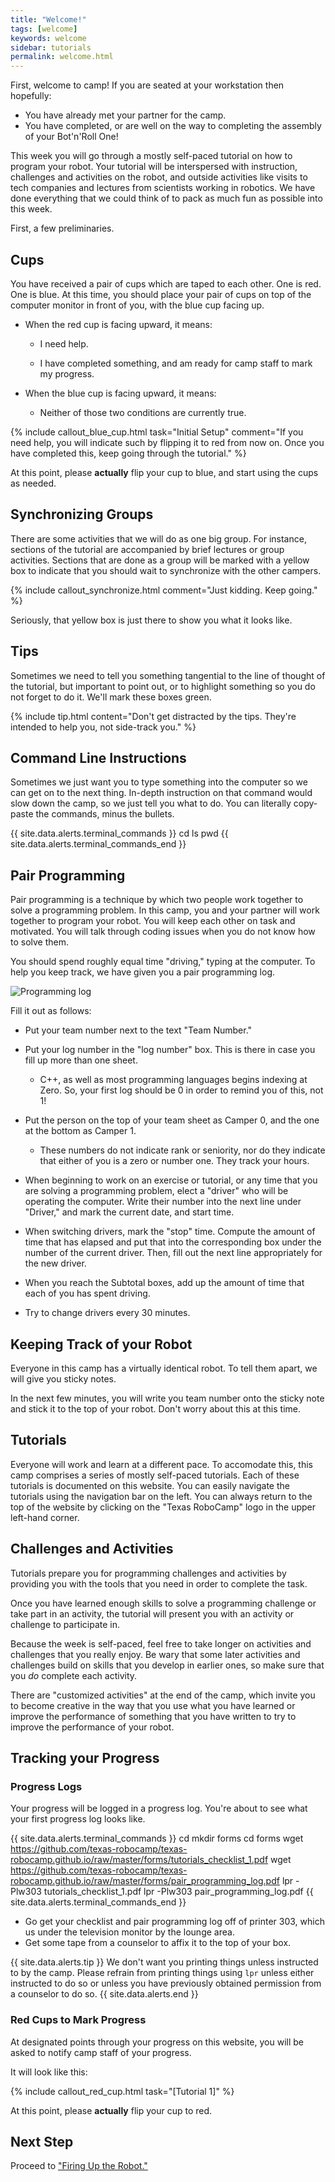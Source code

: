 ```yaml
---
title: "Welcome!"
tags: [welcome]
keywords: welcome
sidebar: tutorials
permalink: welcome.html
---
```


First, welcome to camp! If you are seated at your workstation then hopefully:

* You have already met your partner for the camp.
* You have completed, or are well on the way to completing the assembly of your Bot'n'Roll One!

This week you will go through a mostly self-paced tutorial on how to program your robot. Your tutorial will be interspersed with instruction, challenges and activities on the robot, and outside activities like visits to tech companies and lectures from scientists working in robotics. We have done everything that we could think of to pack as much fun as possible into this week.

First, a few preliminaries.

## Cups

You have received a pair of cups which are taped to each other. One is red. One is blue. At this time, you should place your pair of cups on top of the computer monitor in front of you, with the blue cup facing up.

* When the red cup is facing upward, it means:

   * I need help.
 
   * I have completed something, and am ready for camp staff to mark my progress.

* When the blue cup is facing upward, it means:

  * Neither of those two conditions are currently true.

{% include callout_blue_cup.html task="Initial Setup" comment="If you need help, you will indicate such by flipping it to red from now on. Once you have completed this, keep going through the tutorial." %}


At this point, please **actually** flip your cup to blue, and start using the cups as needed. 

## Synchronizing Groups

There are some activities that we will do as one big group. For instance, sections of the tutorial are accompanied by brief lectures or group activities. Sections that are done as a group will be marked with a yellow box to indicate that you should wait to synchronize with the other campers.

{% include callout_synchronize.html  comment="Just kidding. Keep going." %}

Seriously, that yellow box is just there to show you what it looks like.

## Tips

Sometimes we need to tell you something tangential to the line of thought of the tutorial, but important to point out, or to highlight something so you do not forget to do it. We'll mark these boxes green.

{% include tip.html content="Don't get distracted by the tips. They're intended to help you, not side-track you." %}

## Command Line Instructions

Sometimes we just want you to type something into the computer so we can get on to the next thing. In-depth instruction on that command would slow down the camp, so we just tell you what to do. You can literally copy-paste the commands, minus the bullets.

{{ site.data.alerts.terminal_commands }}
cd
ls
pwd
{{ site.data.alerts.terminal_commands_end }}

## Pair Programming

Pair programming is a technique by which two people work together to solve a programming problem. In this camp, you and your partner will work together to program your robot. You will keep each other on task and motivated. You will talk through coding issues when you do not know how to solve them.

You should spend roughly equal time "driving," typing at the computer. To help you keep track, we have given you a pair programming log.

![Programming log](images/programming_log.png)

Fill it out as follows:

* Put your team number next to the text "Team Number."

* Put your log number in the "log number" box. This is there in case you fill up more than one sheet.

  * C++, as well as most programming languages begins indexing at Zero. So, your first log should be 0 in order to remind you of this, not 1!

* Put the person on the top of your team sheet as Camper 0, and the one at the bottom as Camper 1.

  * These numbers do not indicate rank or seniority, nor do they indicate that either of you is a zero or number one. They track your hours.

* When beginning to work on an exercise or tutorial, or any time that you are solving a programming problem, elect a "driver" who will be operating the computer. Write their number into the next line under "Driver," and mark the current date, and start time.

* When switching drivers, mark the "stop" time. Compute the amount of time that has elapsed and put that into the corresponding box under the number of the current driver. Then, fill out the next line appropriately for the new driver.

* When you reach the Subtotal boxes, add up the amount of time that each of you has spent driving.

* Try to change drivers every 30 minutes.

## Keeping Track of your Robot

Everyone in this camp has a virtually identical robot. To tell them apart, we will give you sticky notes.

In the next few minutes, you will write you team number onto the sticky note and stick it to the top of your robot. Don't worry about this at this time.

## Tutorials

Everyone will work and learn at a different pace. To accomodate this, this camp comprises a series of mostly self-paced tutorials. Each of these tutorials is documented on this website. You can easily navigate the tutorials using the navigation bar on the left. You can always return to the top of the website by clicking on the "Texas RoboCamp" logo in the upper left-hand corner.

## Challenges and Activities

Tutorials prepare you for programming challenges and activities by providing you with the tools that you need in order to complete the task.

Once you have learned enough skills to solve a programming challenge or take part in an activity, the tutorial will present you with an activity or challenge to participate in.

Because the week is self-paced, feel free to take longer on activities and challenges that you really enjoy. Be wary that some later activities and challenges build on skills that you develop in earlier ones, so make sure that you *do* complete each activity.

There are "customized activities" at the end of the camp, which invite you to become creative in the way that you use what you have learned or improve the performance of something that you have written to try to improve the performance of your robot.

## Tracking your Progress

### Progress Logs

Your progress will be logged in a progress log. You're about to see what your first progress log looks like.

{{ site.data.alerts.terminal_commands }}
cd
mkdir forms
cd forms
wget https://github.com/texas-robocamp/texas-robocamp.github.io/raw/master/forms/tutorials_checklist_1.pdf
wget https://github.com/texas-robocamp/texas-robocamp.github.io/raw/master/forms/pair_programming_log.pdf
lpr -Plw303 tutorials_checklist_1.pdf
lpr -Plw303 pair_programming_log.pdf
{{ site.data.alerts.terminal_commands_end }}

- Go get your checklist and pair programming log off of printer 303, which us under the television monitor by the lounge area.
- Get some tape from a counselor to affix it to the top of your box.

{{ site.data.alerts.tip }}
We don't want you printing things unless instructed to by the camp. Please refrain from printing things using `lpr` unless either instructed to do so or unless you have previously obtained permission from a counselor to do so.
{{ site.data.alerts.end }}

### Red Cups to Mark Progress

At designated points through your progress on this website, you will be asked to notify camp staff of your progress.

It will look like this:

{% include callout_red_cup.html task="[Tutorial 1]" %}

At this point, please **actually** flip your cup to red.

## Next Step

Proceed to ["Firing Up the Robot."](/arduino.html)
